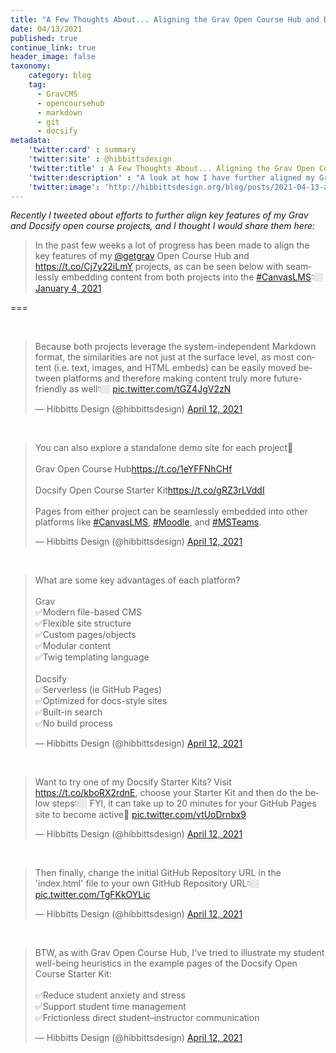 ```yaml
---
title: "A Few Thoughts About... Aligning the Grav Open Course Hub and Docsify Open Course Starter Kit Projects"
date: 04/13/2021
published: true
continue_link: true
header_image: false
taxonomy:
    category: blog
    tag:
      - GravCMS
      - opencoursehub
      - markdown
      - git
      - docsify
metadata:
    'twitter:card' : summary
    'twitter:site' : @hibbittsdesign
    'twitter:title' : A Few Thoughts About... Aligning the Grav Open Course Hub and Docsify Open Course Starter Kit Projects
    'twitter:description' : "A look at how I have further aligned my Grav and Docsify Open Course projects, keeping their unique strengths but sharing some key features."
    'twitter:image': 'http://hibbittsdesign.org/blog/posts/2021-04-13-a-few-thoughts-about-aligning-the-grav-open-course-hub-and-docsify-open-course-starter-kit-projects/screenshot.jpg'
---
```


_Recently I tweeted about efforts to further align key features of my Grav and Docsify open course projects, and I thought I would share them here:_

<blockquote class="twitter-tweet" data-lang="en"><p lang="en" dir="ltr">In the past few weeks a lot of progress has been made to align the key features of my <a href="https://twitter.com/getgrav?ref_src=twsrc%5Etfw">@getgrav</a> Open Course Hub and <a href="https://t.co/Cj7y22iLmY">https://t.co/Cj7y22iLmY</a> projects, as can be seen below with seamlessly embedding content from both projects into the <a href=""https://twitter.com/hashtag/CanvasLMS?src=hash&amp;ref_src=twsrc%5Etfw">#CanvasLMS</a>👇🏼 <a href="https://twitter.com/hibbittsdesign/status/1381652101747470337?ref_src=twsrc%5Etfw">January 4, 2021</a></blockquote>
<script async src="https://platform.twitter.com/widgets.js" charset="utf-8"></script>

===

<br>

<blockquote class="twitter-tweet" data-conversation="none"><p lang="en" dir="ltr">Because both projects leverage the system-independent Markdown format, the similarities are not just at the surface level, as most content (i.e. text, images, and HTML embeds) can be easily moved between platforms and therefore making content truly more future-friendly as well👇🏼 <a href="https://t.co/tGZ4JgV2zN">pic.twitter.com/tGZ4JgV2zN</a></p>&mdash; Hibbitts Design (@hibbittsdesign) <a href="https://twitter.com/hibbittsdesign/status/1381654783904284673?ref_src=twsrc%5Etfw">April 12, 2021</a></blockquote> <script async src="https://platform.twitter.com/widgets.js" charset="utf-8"></script>

<br>

<blockquote class="twitter-tweet" data-conversation="none"><p lang="en" dir="ltr">You can also explore a standalone demo site for each project🚀<br><br>Grav Open Course Hub<a href="https://t.co/1eYFFNhCHf">https://t.co/1eYFFNhCHf</a><br><br>Docsify Open Course Starter Kit<a href="https://t.co/gRZ3rLVddI">https://t.co/gRZ3rLVddI</a><br><br>Pages from either project can be seamlessly embedded into other platforms like <a href="https://twitter.com/hashtag/CanvasLMS?src=hash&amp;ref_src=twsrc%5Etfw">#CanvasLMS</a>, <a href="https://twitter.com/hashtag/Moodle?src=hash&amp;ref_src=twsrc%5Etfw">#Moodle</a>, and <a href="https://twitter.com/hashtag/MSTeams?src=hash&amp;ref_src=twsrc%5Etfw">#MSTeams</a>.</p>&mdash; Hibbitts Design (@hibbittsdesign) <a href="https://twitter.com/hibbittsdesign/status/1381656398799368193?ref_src=twsrc%5Etfw">April 12, 2021</a></blockquote> <script async src="https://platform.twitter.com/widgets.js" charset="utf-8"></script>

<br>

<blockquote class="twitter-tweet" data-conversation="none"><p lang="en" dir="ltr">What are some key advantages of each platform?<br><br>Grav<br>✅Modern file-based CMS<br>✅Flexible site structure<br>✅Custom pages/objects<br>✅Modular content<br>✅Twig templating language<br><br>Docsify<br>✅Serverless (ie GitHub Pages)<br>✅Optimized for docs-style sites<br>✅Built-in search<br>✅No build process</p>&mdash; Hibbitts Design (@hibbittsdesign) <a href="https://twitter.com/hibbittsdesign/status/1381692213780877313?ref_src=twsrc%5Etfw">April 12, 2021</a></blockquote> <script async src="https://platform.twitter.com/widgets.js" charset="utf-8"></script>

<br>

<blockquote class="twitter-tweet" data-conversation="none"><p lang="en" dir="ltr">Want to try one of my Docsify Starter Kits? Visit <a href="https://t.co/kboRX2rdnE">https://t.co/kboRX2rdnE</a>, choose your Starter Kit and then do the below steps👇🏼 FYI, it can take up to 20 minutes for your GitHub Pages site to become active🎉 <a href="https://t.co/vtUoDrnbx9">pic.twitter.com/vtUoDrnbx9</a></p>&mdash; Hibbitts Design (@hibbittsdesign) <a href="https://twitter.com/hibbittsdesign/status/1381714883104796674?ref_src=twsrc%5Etfw">April 12, 2021</a></blockquote> <script async src="https://platform.twitter.com/widgets.js" charset="utf-8"></script>

<br>

<blockquote class="twitter-tweet" data-conversation="none"><p lang="en" dir="ltr">Then finally, change the initial GitHub Repository URL in the &#39;index.html&#39; file to your own GitHub Repository URL👇🏼 <a href="https://t.co/TgFKkOYLic">pic.twitter.com/TgFKkOYLic</a></p>&mdash; Hibbitts Design (@hibbittsdesign) <a href="https://twitter.com/hibbittsdesign/status/1381717439088488448?ref_src=twsrc%5Etfw">April 12, 2021</a></blockquote> <script async src="https://platform.twitter.com/widgets.js" charset="utf-8"></script>

<br>

<blockquote class="twitter-tweet" data-conversation="none"><p lang="en" dir="ltr">BTW, as with Grav Open Course Hub, I&#39;ve tried to illustrate my student well-being heuristics in the example pages of the Docsify Open Course Starter Kit:<br><br>✅Reduce student anxiety and stress<br>✅Support student time management<br>✅Frictionless direct student–instructor communication</p>&mdash; Hibbitts Design (@hibbittsdesign) <a href="https://twitter.com/hibbittsdesign/status/1381742688601448448?ref_src=twsrc%5Etfw">April 12, 2021</a></blockquote> <script async src="https://platform.twitter.com/widgets.js" charset="utf-8"></script>

